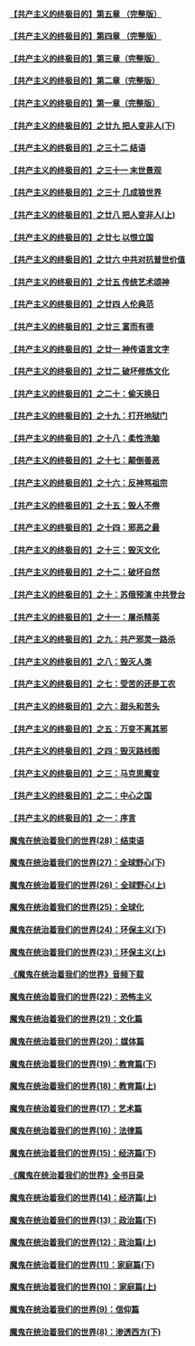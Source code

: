 #### [【共产主义的终极目的】第五章 （完整版）](../pages/nsc422/n11428912.md?t=08131448) 

#### [【共产主义的终极目的】第四章 （完整版）](../pages/nsc422/n11428907.md?t=08131448) 

#### [【共产主义的终极目的】第三章（完整版）](../pages/nsc422/n11428848.md?t=08131448) 

#### [【共产主义的终极目的】第二章（完整版）](../pages/nsc422/n11428831.md?t=08131448) 

#### [【共产主义的终极目的】第一章（完整版）](../pages/nsc422/n11417651.md?t=08131448) 

#### [【共产主义的终极目的】之廿九 把人变非人(下)](../pages/nsc422/n11344140.md?t=08131448) 

#### [【共产主义的终极目的】之三十二 结语](../pages/nsc422/n11360535.md?t=08131448) 

#### [【共产主义的终极目的】之三十一 末世景观](../pages/nsc422/n11351129.md?t=08131448) 

#### [【共产主义的终极目的】之三十 几成狼世界](../pages/nsc422/n11348280.md?t=08131448) 

#### [【共产主义的终极目的】之廿八 把人变非人(上)](../pages/nsc422/n11340492.md?t=08131448) 

#### [【共产主义的终极目的】之廿七 以恨立国](../pages/nsc422/n11336944.md?t=08131448) 

#### [【共产主义的终极目的】之廿六 中共对抗普世价值](../pages/nsc422/n11324785.md?t=08131448) 

#### [【共产主义的终极目的】之廿五 传统艺术颂神](../pages/nsc422/n11296396.md?t=08131448) 

#### [【共产主义的终极目的】之廿四 人伦典范](../pages/nsc422/n11296397.md?t=08131448) 

#### [【共产主义的终极目的】之廿三 富而有德](../pages/nsc422/n11283598.md?t=08131448) 

#### [【共产主义的终极目的】之廿一 神传语言文字](../pages/nsc422/n11263265.md?t=08131448) 

#### [【共产主义的终极目的】之廿二 破坏修炼文化](../pages/nsc422/n11245728.md?t=08131448) 

#### [【共产主义的终极目的】之二十：偷天换日](../pages/nsc422/n11238846.md?t=08131448) 

#### [【共产主义的终极目的】之十九：打开地狱门](../pages/nsc422/n11206376.md?t=08131448) 

#### [【共产主义的终极目的】之十八：柔性洗脑](../pages/nsc422/n11199994.md?t=08131448) 

#### [【共产主义的终极目的】之十七：颠倒善恶](../pages/nsc422/n11179782.md?t=08131448) 

#### [【共产主义的终极目的】之十六：反神骂祖宗](../pages/nsc422/n11166798.md?t=08131448) 

#### [【共产主义的终极目的】之十五：毁人不倦](../pages/nsc422/n11166792.md?t=08131448) 

#### [【共产主义的终极目的】之十四：邪恶之最](../pages/nsc422/n11150249.md?t=08131448) 

#### [【共产主义的终极目的】之十三：毁灭文化](../pages/nsc422/n11135227.md?t=08131448) 

#### [【共产主义的终极目的】之十二：破坏自然](../pages/nsc422/n11135214.md?t=08131448) 

#### [【共产主义的终极目的】之十：苏俄预演 中共登台](../pages/nsc422/n11118424.md?t=08131448) 

#### [【共产主义的终极目的】之十一：屠杀精英](../pages/nsc422/n11118442.md?t=08131448) 

#### [【共产主义的终极目的】之九：共产邪灵一路杀](../pages/nsc422/n11114139.md?t=08131448) 

#### [【共产主义的终极目的】之八：毁灭人类](../pages/nsc422/n11108503.md?t=08131448) 

#### [【共产主义的终极目的】之七：受苦的还是工农](../pages/nsc422/n11101809.md?t=08131448) 

#### [【共产主义的终极目的】之六：甜头和苦头](../pages/nsc422/n11096971.md?t=08131448) 

#### [【共产主义的终极目的】之五：万变不离其邪](../pages/nsc422/n11091285.md?t=08131448) 

#### [【共产主义的终极目的】之四：毁灭路线图](../pages/nsc422/n11086284.md?t=08131448) 

#### [【共产主义的终极目的】之三：马克思魔变](../pages/nsc422/n11061941.md?t=08131448) 

#### [【共产主义的终极目的】之二：中心之国](../pages/nsc422/n11047728.md?t=08131448) 

#### [【共产主义的终极目的】之一：序言](../pages/nsc422/n11086077.md?t=08131448) 

#### [魔鬼在统治着我们的世界(28)：结束语](../pages/nsc422/n10936246.md?t=08131448) 

#### [魔鬼在统治着我们的世界(27)：全球野心(下)](../pages/nsc422/n10928319.md?t=08131448) 

#### [魔鬼在统治着我们的世界(26)：全球野心(上)](../pages/nsc422/n10900318.md?t=08131448) 

#### [魔鬼在统治着我们的世界(25)：全球化](../pages/nsc422/n10788205.md?t=08131448) 

#### [魔鬼在统治着我们的世界(24)：环保主义(下)](../pages/nsc422/n10695307.md?t=08131448) 

#### [魔鬼在统治着我们的世界(23)：环保主义(上)](../pages/nsc422/n10688613.md?t=08131448) 

#### [《魔鬼在统治着我们的世界》音频下载](../pages/nsc422/n10635553.md?t=08131448) 

#### [魔鬼在统治着我们的世界(22)：恐怖主义](../pages/nsc422/n10614727.md?t=08131448) 

#### [魔鬼在统治着我们的世界(21)：文化篇](../pages/nsc422/n10597706.md?t=08131448) 

#### [魔鬼在统治着我们的世界(20)：媒体篇](../pages/nsc422/n10586579.md?t=08131448) 

#### [魔鬼在统治着我们的世界(19)：教育篇(下)](../pages/nsc422/n10564808.md?t=08131448) 

#### [魔鬼在统治着我们的世界(18)：教育篇(上)](../pages/nsc422/n10526970.md?t=08131448) 

#### [魔鬼在统治着我们的世界(17)：艺术篇](../pages/nsc422/n10499093.md?t=08131448) 

#### [魔鬼在统治着我们的世界(16)：法律篇](../pages/nsc422/n10485969.md?t=08131448) 

#### [魔鬼在统治着我们的世界(15)：经济篇(下)](../pages/nsc422/n10469975.md?t=08131448) 

#### [《魔鬼在统治着我们的世界》全书目录](../pages/nsc422/n10464261.md?t=08131448) 

#### [魔鬼在统治着我们的世界(14)：经济篇(上)](../pages/nsc422/n10457370.md?t=08131448) 

#### [魔鬼在统治着我们的世界(13)：政治篇(下)](../pages/nsc422/n10448270.md?t=08131448) 

#### [魔鬼在统治着我们的世界(12)：政治篇(上)](../pages/nsc422/n10444576.md?t=08131448) 

#### [魔鬼在统治着我们的世界(11)：家庭篇(下)](../pages/nsc422/n10440961.md?t=08131448) 

#### [魔鬼在统治着我们的世界(10)：家庭篇(上)](../pages/nsc422/n10435448.md?t=08131448) 

#### [魔鬼在统治着我们的世界(9)：信仰篇](../pages/nsc422/n10432159.md?t=08131448) 

#### [魔鬼在统治着我们的世界(8)：渗透西方(下)](../pages/nsc422/n10429603.md?t=08131448) 

